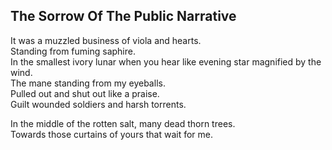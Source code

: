 The Sorrow Of The Public Narrative
----------------------------------
It was a muzzled business of viola and hearts.  
Standing from fuming saphire.  
In the smallest ivory lunar when you hear like evening star magnified by the wind.  
The mane standing from my eyeballs.  
Pulled out and shut out like a praise.  
Guilt wounded soldiers and harsh torrents.  
  
In the middle of the rotten salt, many dead thorn trees.  
Towards those curtains of yours that wait for me.  
